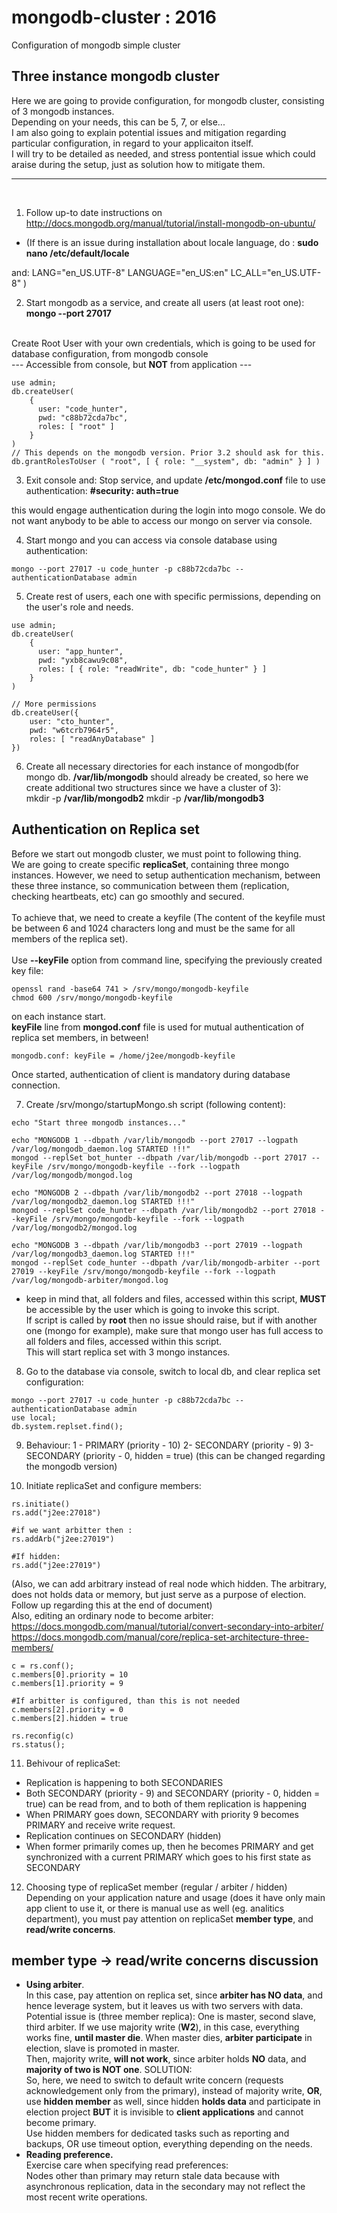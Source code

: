 # mongodb-cluster : 2016

Configuration of mongodb simple cluster

## Three instance mongodb cluster

Here we are going to provide configuration, for mongodb cluster, consisting of 3 mongodb instances. <br /> Depending on your needs, this can be 5, 7, or else...<br />
I am also going to explain potential issues and mitigation regarding particular configuration, in regard to your applicaiton itself.<br />
I will try to be detailed as needed, and stress pontential issue which could araise during the setup, just as solution how to mitigate them.<br />
******************
<br />

1. Follow up-to date instructions on
http://docs.mongodb.org/manual/tutorial/install-mongodb-on-ubuntu/

- (If there is an issue during installation about locale language, do :
**sudo nano /etc/default/locale**

and:
LANG="en_US.UTF-8"
LANGUAGE="en_US:en"
LC_ALL="en_US.UTF-8"
)

2. Start mongodb as a service, and create all users (at least root one):<br />
**mongo --port 27017**

<br />Create Root User with your own credentials, which is going to be used for database configuration, from mongodb console<br />
--- Accessible from console, but **NOT** from application ---
```
use admin;
db.createUser(
    {
      user: "code_hunter",
      pwd: "c88b72cda7bc",
      roles: [ "root" ]
    }
)
// This depends on the mongodb version. Prior 3.2 should ask for this.
db.grantRolesToUser ( "root", [ { role: "__system", db: "admin" } ] )
```
3. Exit console and:
Stop service, and update **/etc/mongod.conf** file to use authentication:
**#security:
auth=true**

this would engage authentication during the login into mogo console. We do not want anybody to be able to access our mongo on server via console.

4. Start mongo and you can access via console database using authentication:<br />
```
mongo --port 27017 -u code_hunter -p c88b72cda7bc --authenticationDatabase admin
```
5. Create rest of users, each one with specific permissions, depending on the user's role and needs.
```
use admin;
db.createUser(
    {
      user: "app_hunter",
      pwd: "yxb8cawu9c08",
      roles: [ { role: "readWrite", db: "code_hunter" } ]
    }
)

// More permissions
db.createUser({
    user: "cto_hunter",
    pwd: "w6tcrb7964r5",
    roles: [ "readAnyDatabase" ]
})
```
6. Create all necessary directories for each instance of mongodb(for mongo db. **/var/lib/mongodb** should already be created, so here we create additional two structures since we have a cluster of 3):<br />
mkdir -p **/var/lib/mongodb2**
mkdir -p **/var/lib/mongodb3**

## Authentication on Replica set
Before we start out mongodb cluster, we must point to following thing.<br />
We are going to create specific **replicaSet**, containing three mongo instances. However, we need to setup authentication mechanism, between these three instance, so communication between them (replication, checking heartbeats, etc) can go smoothly and secured.<br /><br />
To achieve that, we need to create a keyfile (The content of the keyfile must be between 6 and 1024 characters long and must be the same for all members of the replica set).
<br /><br />
Use **--keyFile** option from command line, specifying the previously created key file:<br />
```
openssl rand -base64 741 > /srv/mongo/mongodb-keyfile
chmod 600 /srv/mongo/mongodb-keyfile
```
on each instance start. <br />
**keyFile** line from **mongod.conf** file is used for mutual authentication of replica set members, in between!
```
mongodb.conf: keyFile = /home/j2ee/mongodb-keyfile
```
Once started, authentication of client is mandatory during database connection.

7. Create /srv/mongo/startupMongo.sh script (following content):
```
echo "Start three mongodb instances..."

echo "MONGODB 1 --dbpath /var/lib/mongodb --port 27017 --logpath /var/log/mongodb_daemon.log STARTED !!!"
mongod --replSet bot_hunter --dbpath /var/lib/mongodb --port 27017 --keyFile /srv/mongo/mongodb-keyfile --fork --logpath /var/log/mongodb/mongod.log

echo "MONGODB 2 --dbpath /var/lib/mongodb2 --port 27018 --logpath /var/log/mongodb2_daemon.log STARTED !!!"
mongod --replSet code_hunter --dbpath /var/lib/mongodb2 --port 27018 --keyFile /srv/mongo/mongodb-keyfile --fork --logpath /var/log/mongodb2/mongod.log

echo "MONGODB 3 --dbpath /var/lib/mongodb3 --port 27019 --logpath /var/log/mongodb3_daemon.log STARTED !!!"
mongod --replSet code_hunter --dbpath /var/lib/mongodb-arbiter --port 27019 --keyFile /srv/mongo/mongodb-keyfile --fork --logpath /var/log/mongodb-arbiter/mongod.log
```
* keep in mind that, all folders and files, accessed within this script, **MUST** be accessible by the user which is going to invoke this script.<br /> If script is called by **root** then no issue should raise, but if with another one (mongo for example), make sure that mongo user has full access to all  folders and files, accessed within this script.<br />
This will start replica set with 3 mongo instances.

8. Go to the database via console, switch to local db, and clear replica set configuration:
```
mongo --port 27017 -u code_hunter -p c88b72cda7bc --authenticationDatabase admin
use local;
db.system.replset.find();
```
9. Behaviour:
1 - PRIMARY (priority - 10)
2- SECONDARY (priority - 9)
3- SECONDARY (priority - 0, hidden = true)
(this can be changed regarding the mongodb version)

10. Initiate replicaSet and configure members:
```
rs.initiate()
rs.add("j2ee:27018")

#if we want arbitter then :
rs.addArb("j2ee:27019")

#If hidden:
rs.add("j2ee:27019")
```
(Also, we can add arbitrary instead of real node which hidden. The arbitrary, does not holds data or memory, but just serve as a purpose of election. Follow up regarding this at the end of document)<br />
Also, editing an ordinary node to become arbiter:<br />
https://docs.mongodb.com/manual/tutorial/convert-secondary-into-arbiter/
https://docs.mongodb.com/manual/core/replica-set-architecture-three-members/

```
c = rs.conf();
c.members[0].priority = 10
c.members[1].priority = 9

#If arbitter is configured, than this is not needed
c.members[2].priority = 0
c.members[2].hidden = true

rs.reconfig(c)
rs.status();
```

11. Behivour of replicaSet:
- Replication is happening to both SECONDARIES
- Both SECONDARY (priority - 9) and SECONDARY (priority - 0, hidden = true) can be read from, and to both of them replication is happening
- When PRIMARY goes down, SECONDARY with priority 9 becomes PRIMARY and receive write request.
- Replication continues on SECONDARY (hidden)
- When former primarily comes up, then he becomes PRIMARY and get synchronized with a current PRIMARY which goes to his first state as SECONDARY

12. Choosing type of replicaSet member (regular / arbiter / hidden)
Depending on your application nature and usage (does it have only main app client to use it, or there is manual use as well (eg. analitics department), you must pay attention on replicaSet **member type**, and **read/write concerns**.

## member type -> read/write concerns discussion
- **Using arbiter**. <br />In this case, pay attention on replica set, since **arbiter has NO data**, and hence leverage system, but it leaves us with two servers with data. <br />Potential issue is (three member replica): One is master, second slave, third arbiter. If we use majority write (**W2**), in this case, everything works fine, **until master die**. When master dies, **arbiter participate** in election, slave is promoted in master. <br />
Then, majority write, **will not work**, since arbiter holds **NO** data, and **majority of two is NOT one**. SOLUTION:<br />
So, here, we need to switch to default write concern (requests acknowledgement only from the primary), instead of majority write, **OR**, use **hidden member** as well, since hidden **holds data** and participate in election project **BUT** it is invisible to **client applications** and cannot become primary. <br />
Use hidden members for dedicated tasks such as reporting and backups, OR use timeout option, everything depending on the needs.
- **Reading preference.**<br />
Exercise care when specifying read preferences: <br />Nodes other than primary may return stale data because with asynchronous replication, data in the secondary may not reflect the most recent write operations.

